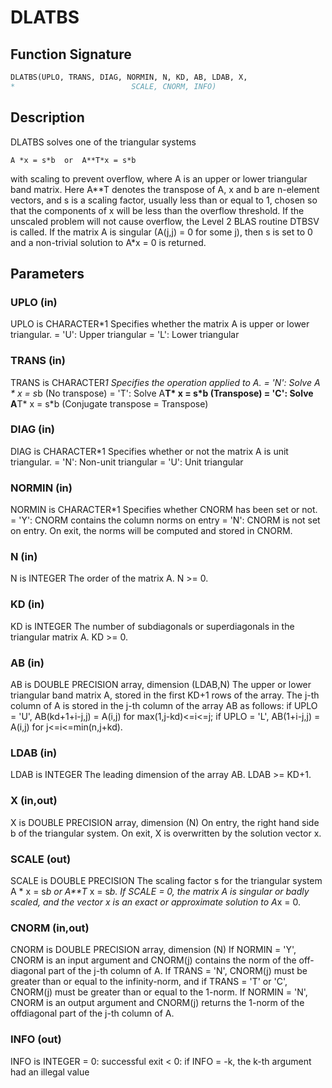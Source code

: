 # DLATBS

## Function Signature

```fortran
DLATBS(UPLO, TRANS, DIAG, NORMIN, N, KD, AB, LDAB, X,
*                          SCALE, CNORM, INFO)
```

## Description


 DLATBS solves one of the triangular systems

    A *x = s*b  or  A**T*x = s*b

 with scaling to prevent overflow, where A is an upper or lower
 triangular band matrix.  Here A**T denotes the transpose of A, x and b
 are n-element vectors, and s is a scaling factor, usually less than
 or equal to 1, chosen so that the components of x will be less than
 the overflow threshold.  If the unscaled problem will not cause
 overflow, the Level 2 BLAS routine DTBSV is called.  If the matrix A
 is singular (A(j,j) = 0 for some j), then s is set to 0 and a
 non-trivial solution to A*x = 0 is returned.

## Parameters

### UPLO (in)

UPLO is CHARACTER*1 Specifies whether the matrix A is upper or lower triangular. = 'U': Upper triangular = 'L': Lower triangular

### TRANS (in)

TRANS is CHARACTER*1 Specifies the operation applied to A. = 'N': Solve A * x = s*b (No transpose) = 'T': Solve A**T* x = s*b (Transpose) = 'C': Solve A**T* x = s*b (Conjugate transpose = Transpose)

### DIAG (in)

DIAG is CHARACTER*1 Specifies whether or not the matrix A is unit triangular. = 'N': Non-unit triangular = 'U': Unit triangular

### NORMIN (in)

NORMIN is CHARACTER*1 Specifies whether CNORM has been set or not. = 'Y': CNORM contains the column norms on entry = 'N': CNORM is not set on entry. On exit, the norms will be computed and stored in CNORM.

### N (in)

N is INTEGER The order of the matrix A. N >= 0.

### KD (in)

KD is INTEGER The number of subdiagonals or superdiagonals in the triangular matrix A. KD >= 0.

### AB (in)

AB is DOUBLE PRECISION array, dimension (LDAB,N) The upper or lower triangular band matrix A, stored in the first KD+1 rows of the array. The j-th column of A is stored in the j-th column of the array AB as follows: if UPLO = 'U', AB(kd+1+i-j,j) = A(i,j) for max(1,j-kd)<=i<=j; if UPLO = 'L', AB(1+i-j,j) = A(i,j) for j<=i<=min(n,j+kd).

### LDAB (in)

LDAB is INTEGER The leading dimension of the array AB. LDAB >= KD+1.

### X (in,out)

X is DOUBLE PRECISION array, dimension (N) On entry, the right hand side b of the triangular system. On exit, X is overwritten by the solution vector x.

### SCALE (out)

SCALE is DOUBLE PRECISION The scaling factor s for the triangular system A * x = s*b or A**T* x = s*b. If SCALE = 0, the matrix A is singular or badly scaled, and the vector x is an exact or approximate solution to A*x = 0.

### CNORM (in,out)

CNORM is DOUBLE PRECISION array, dimension (N) If NORMIN = 'Y', CNORM is an input argument and CNORM(j) contains the norm of the off-diagonal part of the j-th column of A. If TRANS = 'N', CNORM(j) must be greater than or equal to the infinity-norm, and if TRANS = 'T' or 'C', CNORM(j) must be greater than or equal to the 1-norm. If NORMIN = 'N', CNORM is an output argument and CNORM(j) returns the 1-norm of the offdiagonal part of the j-th column of A.

### INFO (out)

INFO is INTEGER = 0: successful exit < 0: if INFO = -k, the k-th argument had an illegal value

